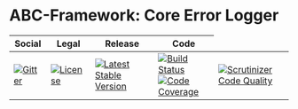 # ABC-Framework: Core Error Logger

<table>
<thead>
<tr>
<th>Social</th>
<th>Legal</th>
<th>Release</th>
<th>Code</th>
</tr>
</thead>
<tbody>
<tr>
<td>
<a href="https://gitter.im/SetBased/php-abc?utm_source=badge&utm_medium=badge&utm_campaign=pr-badge"><img src="https://badges.gitter.im/SetBased/php-abc.svg" alt="Gitter"/></a>
</td>
<td>
<a href="https://packagist.org/packages/setbased/abc-error-logger-core"><img src="https://poser.pugx.org/setbased/abc-error-logger-core/license" alt="License"/></a>
</td>
<td>
<a href="https://packagist.org/packages/setbased/abc-error-logger-core"><img src="https://poser.pugx.org/setbased/abc-error-logger-core/v/stable" alt="Latest Stable Version"/></a>
</td>
<td>
<a href="https://travis-ci.org/SetBased/php-abc-error-logger-core"><img src="https://travis-ci.org/SetBased/php-abc-error-logger-core.svg?branch=master" alt="Build Status"/></a><br/>
<a href="https://scrutinizer-ci.com/g/SetBased/php-abc-error-logger-core/?branch=master"><img src="https://scrutinizer-ci.com/g/SetBased/php-abc-error-logger-core/badges/coverage.png?b=master" alt="Code Coverage"/></a>
</td>
<td>
<a href="https://scrutinizer-ci.com/g/SetBased/php-abc-error-logger-core/?branch=master"><img src="https://scrutinizer-ci.com/g/SetBased/php-abc-error-logger-core/badges/quality-score.png?b=master" alt="Scrutinizer Code Quality"/></a>
</td>
</tr>
</tbody>
</table>

